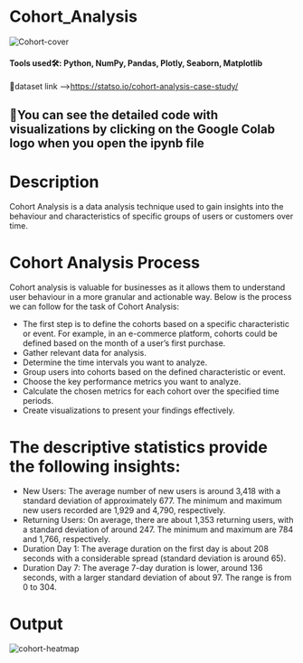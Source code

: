 # Cohort_Analysis

![Cohort-cover](https://github.com/SyedsPortfolio/Cohort_Analysis/assets/147240839/7712dc2b-d9c7-4bda-8730-479eba4b7126)

#### Tools used🛠: Python, NumPy, Pandas, Plotly, Seaborn, Matplotlib
🔗dataset link -->https://statso.io/cohort-analysis-case-study/

## 🚧You can see the detailed code with visualizations by clicking on the Google Colab logo when you open the ipynb file

# Description
Cohort Analysis is a data analysis technique used to gain insights into the behaviour and characteristics of specific groups of users or customers over time.

# Cohort Analysis Process
Cohort analysis is valuable for businesses as it allows them to understand user behaviour in a more granular and actionable way. Below is the process we can follow for the task of Cohort Analysis:

- The first step is to define the cohorts based on a specific characteristic or event. For example, in an e-commerce platform, cohorts could be defined based on the month of a user’s first purchase.
- Gather relevant data for analysis.
- Determine the time intervals you want to analyze.
- Group users into cohorts based on the defined characteristic or event.
- Choose the key performance metrics you want to analyze.
- Calculate the chosen metrics for each cohort over the specified time periods.
- Create visualizations to present your findings effectively.

# The descriptive statistics provide the following insights:

- New Users: The average number of new users is around 3,418 with a standard deviation of approximately 677. The minimum and maximum new users recorded are 1,929 and 4,790, respectively.
- Returning Users: On average, there are about 1,353 returning users, with a standard deviation of around 247. The minimum and maximum are 784 and 1,766, respectively.
- Duration Day 1: The average duration on the first day is about 208 seconds with a considerable spread (standard deviation is around 65).
- Duration Day 7: The average 7-day duration is lower, around 136 seconds, with a larger standard deviation of about 97. The range is from 0 to 304.

# Output
![cohort-heatmap](https://github.com/SyedsPortfolio/Cohort_Analysis/assets/147240839/3983d6c6-09d9-49c5-a97f-b8cad1aaa5e3)
